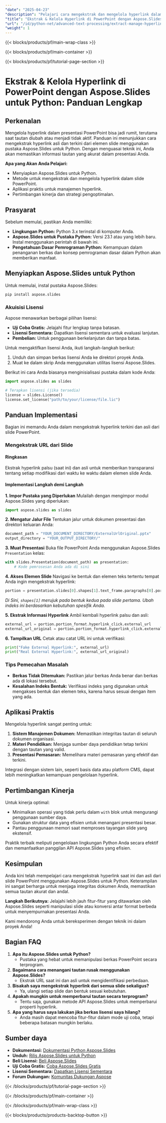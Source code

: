 ```yaml
---
"date": "2025-04-23"
"description": "Pelajari cara mengekstrak dan mengelola hyperlink dalam presentasi PowerPoint menggunakan Aspose.Slides untuk Python. Pastikan integritas tautan dan tingkatkan manajemen dokumen."
"title": "Ekstrak & Kelola Hyperlink di PowerPoint dengan Aspose.Slides untuk Python; Panduan Lengkap"
"url": "/id/python-net/advanced-text-processing/extract-manage-hyperlinks-aspose-slides-python/"
"weight": 1
---
```


{{< blocks/products/pf/main-wrap-class >}}

{{< blocks/products/pf/main-container >}}

{{< blocks/products/pf/tutorial-page-section >}}
# Ekstrak & Kelola Hyperlink di PowerPoint dengan Aspose.Slides untuk Python: Panduan Lengkap

## Perkenalan

Mengelola hyperlink dalam presentasi PowerPoint bisa jadi rumit, terutama saat tautan diubah atau menjadi tidak aktif. Panduan ini menunjukkan cara mengekstrak hyperlink asli dan terkini dari elemen slide menggunakan pustaka Aspose.Slides untuk Python. Dengan menguasai teknik ini, Anda akan memastikan informasi tautan yang akurat dalam presentasi Anda.

**Apa yang Akan Anda Pelajari:**
- Menyiapkan Aspose.Slides untuk Python.
- Metode untuk mengekstrak dan mengelola hyperlink dalam slide PowerPoint.
- Aplikasi praktis untuk manajemen hyperlink.
- Pertimbangan kinerja dan strategi pengoptimalan.

## Prasyarat

Sebelum memulai, pastikan Anda memiliki:
- **Lingkungan Python:** Python 3.x terinstal di komputer Anda.
- **Aspose.Slides untuk Pustaka Python:** Versi 23.1 atau yang lebih baru. Instal menggunakan perintah di bawah ini.
- **Pengetahuan Dasar Pemrograman Python:** Kemampuan dalam penanganan berkas dan konsep pemrograman dasar dalam Python akan memberikan manfaat.

## Menyiapkan Aspose.Slides untuk Python

Untuk memulai, instal pustaka Aspose.Slides:

```bash
pip install aspose.slides
```

### Akuisisi Lisensi

Aspose menawarkan berbagai pilihan lisensi:
- **Uji Coba Gratis:** Jelajahi fitur lengkap tanpa batasan.
- **Lisensi Sementara:** Dapatkan lisensi sementara untuk evaluasi lanjutan.
- **Pembelian:** Untuk penggunaan berkelanjutan dan tanpa batas.

Untuk mengaktifkan lisensi Anda, ikuti langkah-langkah berikut:
1. Unduh dan simpan berkas lisensi Anda ke direktori proyek Anda.
2. Muat ke dalam skrip Anda menggunakan utilitas lisensi Aspose.Slides.

Berikut ini cara Anda biasanya menginisialisasi pustaka dalam kode Anda:

```python
import aspose.slides as slides

# Terapkan lisensi (jika tersedia)
license = slides.License()
license.set_license("path/to/your/license/file.lic")
```

## Panduan Implementasi

Bagian ini memandu Anda dalam mengekstrak hyperlink terkini dan asli dari slide PowerPoint.

### Mengekstrak URL dari Slide

#### Ringkasan

Ekstrak hyperlink palsu (saat ini) dan asli untuk memberikan transparansi tentang setiap modifikasi dari waktu ke waktu dalam elemen slide Anda.

#### Implementasi Langkah demi Langkah

**1. Impor Pustaka yang Diperlukan**
Mulailah dengan mengimpor modul Aspose.Slides yang diperlukan:

```python
import aspose.slides as slides
```

**2. Mengatur Jalur File**
Tentukan jalur untuk dokumen presentasi dan direktori keluaran Anda:

```python
document_path = "YOUR_DOCUMENT_DIRECTORY/ExternalUrlOriginal.pptx"
output_directory = "YOUR_OUTPUT_DIRECTORY/"
```

**3. Muat Presentasi**
Buka file PowerPoint Anda menggunakan Aspose.Slides `Presentation` kelas:

```python
with slides.Presentation(document_path) as presentation:
    # Kode pemrosesan Anda ada di sini
```

**4. Akses Elemen Slide**
Navigasi ke bentuk dan elemen teks tertentu tempat Anda ingin mengekstrak hyperlink:

```python
portion = presentation.slides[0].shapes[1].text_frame.paragraphs[0].portions[0]
```
*Di Sini, `shapes[1]` merujuk pada bentuk kedua pada slide pertama. Ubah indeks ini berdasarkan kebutuhan spesifik Anda.*

**5. Ekstrak Informasi Hyperlink**
Ambil kembali hyperlink palsu dan asli:

```python
external_url = portion.portion_format.hyperlink_click.external_url
external_url_original = portion.portion_format.hyperlink_click.external_url_original
```

**6. Tampilkan URL**
Cetak atau catat URL ini untuk verifikasi:

```python
print("Fake External Hyperlink:", external_url)
print("Real External Hyperlink:", external_url_original)
```

### Tips Pemecahan Masalah
- **Berkas Tidak Ditemukan:** Pastikan jalur berkas Anda benar dan berkas ada di lokasi tersebut.
- **Kesalahan Indeks Bentuk:** Verifikasi indeks yang digunakan untuk mengakses bentuk dan elemen teks, karena harus sesuai dengan item yang ada.

## Aplikasi Praktis

Mengelola hyperlink sangat penting untuk:
1. **Sistem Manajemen Dokumen:** Memastikan integritas tautan di seluruh dokumen organisasi.
2. **Materi Pendidikan:** Menjaga sumber daya pendidikan tetap terkini dengan tautan yang valid.
3. **Presentasi Pemasaran:** Memelihara materi pemasaran yang efektif dan terkini.

Integrasi dengan sistem lain, seperti basis data atau platform CMS, dapat lebih meningkatkan kemampuan pengelolaan hyperlink.

## Pertimbangan Kinerja

Untuk kinerja optimal:
- Minimalkan operasi yang tidak perlu dalam `with` blok untuk mengurangi penggunaan sumber daya.
- Gunakan struktur data yang efisien untuk menangani presentasi besar.
- Pantau penggunaan memori saat memproses tayangan slide yang ekstensif.

Praktik terbaik meliputi pengelolaan lingkungan Python Anda secara efektif dan memanfaatkan panggilan API Aspose.Slides yang efisien.

## Kesimpulan

Anda kini telah mempelajari cara mengekstrak hyperlink saat ini dan asli dari slide PowerPoint menggunakan Aspose.Slides untuk Python. Keterampilan ini sangat berharga untuk menjaga integritas dokumen Anda, memastikan semua tautan akurat dan andal.

**Langkah Berikutnya:** Jelajahi lebih jauh fitur-fitur yang ditawarkan oleh Aspose.Slides seperti manipulasi slide atau konversi antar format berbeda untuk menyempurnakan presentasi Anda.

Kami mendorong Anda untuk bereksperimen dengan teknik ini dalam proyek Anda!

## Bagian FAQ

1. **Apa itu Aspose.Slides untuk Python?**
   - Pustaka yang hebat untuk memanipulasi berkas PowerPoint secara terprogram.
2. **Bagaimana cara menangani tautan rusak menggunakan Aspose.Slides?**
   - Ekstrak URL saat ini dan asli untuk mengidentifikasi perbedaan.
3. **Bisakah saya mengekstrak hyperlink dari semua slide sekaligus?**
   - Ya, ulangi setiap slide dan bentuk sesuai kebutuhan.
4. **Apakah mungkin untuk memperbarui tautan secara terprogram?**
   - Tentu saja, gunakan metode API Aspose.Slides untuk memperbarui properti hyperlink.
5. **Apa yang harus saya lakukan jika berkas lisensi saya hilang?**
   - Anda masih dapat mencoba fitur-fitur dalam mode uji coba, tetapi beberapa batasan mungkin berlaku.

## Sumber daya
- **Dokumentasi:** [Dokumentasi Python Aspose.Slides](https://reference.aspose.com/slides/python-net/)
- **Unduh:** [Rilis Aspose.Slides untuk Python](https://releases.aspose.com/slides/python-net/)
- **Beli Lisensi:** [Beli Aspose.Slides](https://purchase.aspose.com/buy)
- **Uji Coba Gratis:** [Coba Aspose.Slides Gratis](https://releases.aspose.com/slides/python-net/)
- **Lisensi Sementara:** [Dapatkan Lisensi Sementara](https://purchase.aspose.com/temporary-license/)
- **Forum Dukungan:** [Komunitas Dukungan Aspose](https://forum.aspose.com/c/slides/11)

{{< /blocks/products/pf/tutorial-page-section >}}

{{< /blocks/products/pf/main-container >}}

{{< /blocks/products/pf/main-wrap-class >}}

{{< blocks/products/products-backtop-button >}}